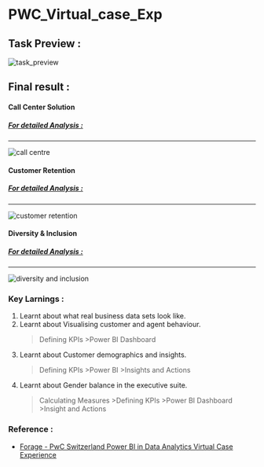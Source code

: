 # PWC_Virtual_case_Exp

## Task Preview :
![task_preview](https://github.com/Pranjali-d/PWC_Virtual_case_Exp/assets/49934575/1d041457-771b-4ebf-827e-f2abd101a263)


## Final result :

#### Call Center Solution
##### [For detailed Analysis :](https://github.com/Pranjali-d/PWC_Virtual_case_Exp/tree/main/01_Call_centre_trends)
-------
 ![call centre](https://github.com/Pranjali-d/PWC_Virtual_case_Exp/assets/49934575/29f36c44-23d1-4ee8-8346-c8f20f6ab409)

 
 #### Customer Retention
 ##### [For detailed Analysis :](https://github.com/Pranjali-d/PWC_Virtual_case_Exp/tree/main/02_Customer%20retention)
 -----------
 
  ![customer retention](https://github.com/Pranjali-d/PWC_Virtual_case_Exp/assets/49934575/ff0e15ee-e1fe-4f04-84e4-925a163f971f)

  
  #### Diversity & Inclusion
  ##### [For detailed Analysis :](https://github.com/Pranjali-d/PWC_Virtual_case_Exp/tree/main/03_Diversity_%26_Inclusion)
 -----------
 ![diversity and inclusion](https://github.com/Pranjali-d/PWC_Virtual_case_Exp/assets/49934575/d684cfaa-0baa-42e2-a206-9e7600fe0003)


### Key Larnings :
1. Learnt about what real business data sets look like.
2. Learnt about Visualising customer and agent behaviour.
    >Defining KPIs >Power BI Dashboard
3. Learnt about Customer demographics and insights.
    >Defining KPIs >Power BI >Insights and Actions
4. Learnt about Gender balance in the executive suite.
    >Calculating Measures >Defining KPIs >Power BI Dashboard >Insight and Actions



### Reference :
- [Forage - PwC Switzerland Power BI in Data Analytics Virtual Case Experience](https://www.theforage.com/virtual-internships/prototype/a87GpgE6tiku7q3gu/Power%20BI%20in%20Data%20Analytics?ref=zYi2CnpbWjhcS7sAk)

